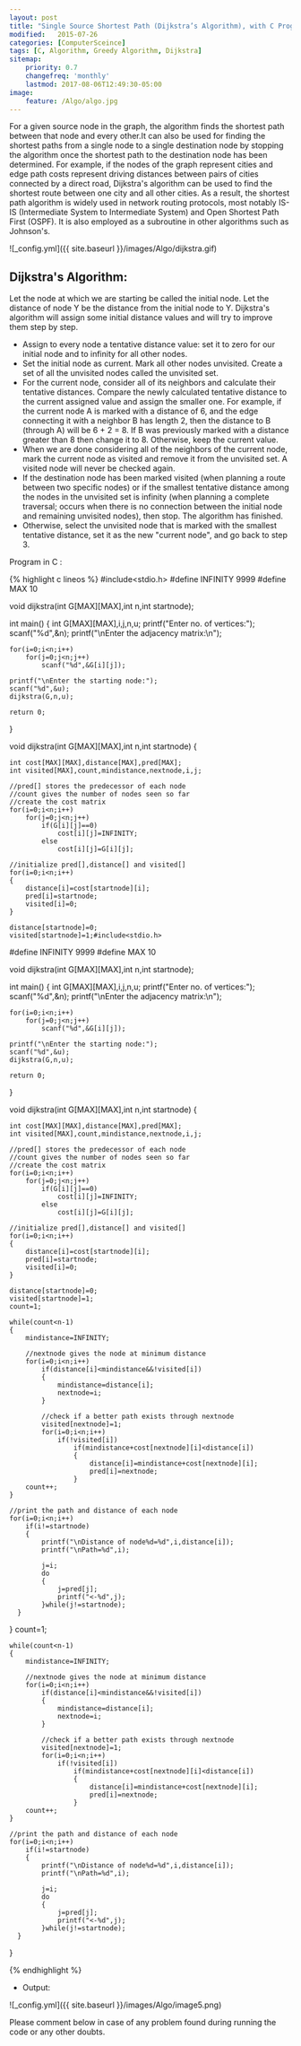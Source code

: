 ```yaml
---
layout: post
title: "Single Source Shortest Path (Dijkstra’s Algorithm), with C Program Example"
modified:   2015-07-26
categories: [ComputerSceince]
tags: [C, Algorithm, Greedy Algorithm, Dijkstra]
sitemap:
    priority: 0.7
    changefreq: 'monthly'
    lastmod: 2017-08-06T12:49:30-05:00
image:
    feature: /Algo/algo.jpg
---
```

For a given source node in the graph, the algorithm finds the shortest path between that node and every other.It can also be 
used for finding the shortest paths from a single node to a single destination node by stopping the algorithm once the shortest 
path to the destination node has been determined. For example, if the nodes of the graph represent cities and edge path costs 
represent driving distances between pairs of cities connected by a direct road, Dijkstra's algorithm can be used to find the 
shortest route between one city and all other cities. As a result, the shortest path algorithm is widely used in network routing
protocols, most notably IS-IS (Intermediate System to Intermediate System) and Open Shortest Path First (OSPF). It is also 
employed as a subroutine in other algorithms such as Johnson's.

![_config.yml]({{ site.baseurl }}/images/Algo/dijkstra.gif)

## Dijkstra's Algorithm:

Let the node at which we are starting be called the initial node. Let the distance of node Y be the distance from the initial node to Y. Dijkstra's algorithm will assign some initial distance values and will try to improve them step by step.


- Assign to every node a tentative distance value: set it to zero for our initial node and to infinity for all other nodes.
- Set the initial node as current. Mark all other nodes unvisited. Create a set of all the unvisited nodes called the unvisited set.
- For the current node, consider all of its neighbors and calculate their tentative distances. Compare the newly calculated tentative distance to the current assigned value and assign the smaller one. For example, if the current node A is marked with a distance of 6, and the edge connecting it with a neighbor B has length 2, then the distance to B (through A) will be 6 + 2 = 8. If B was previously marked with a distance greater than 8 then change it to 8. Otherwise, keep the current value.
- When we are done considering all of the neighbors of the current node, mark the current node as visited and remove it from the unvisited set. A visited node will never be checked again.
- If the destination node has been marked visited (when planning a route between two specific nodes) or if the smallest tentative distance among the nodes in the unvisited set is infinity (when planning a complete traversal; occurs when there is no connection between the initial node and remaining unvisited nodes), then stop. The algorithm has finished.
- Otherwise, select the unvisited node that is marked with the smallest tentative distance, set it as the new "current node", and go back to step 3.


Program in C :

{% highlight c lineos %}
#include<stdio.h>
#define INFINITY 9999
#define MAX 10
 
void dijkstra(int G[MAX][MAX],int n,int startnode);
 
int main()
{
    int G[MAX][MAX],i,j,n,u;
    printf("Enter no. of vertices:");
    scanf("%d",&n);
    printf("\nEnter the adjacency matrix:\n");
    
    for(i=0;i<n;i++)
        for(j=0;j<n;j++)
            scanf("%d",&G[i][j]);
    
    printf("\nEnter the starting node:");
    scanf("%d",&u);
    dijkstra(G,n,u);
    
    return 0;
}
 
void dijkstra(int G[MAX][MAX],int n,int startnode)
{
 
    int cost[MAX][MAX],distance[MAX],pred[MAX];
    int visited[MAX],count,mindistance,nextnode,i,j;
    
    //pred[] stores the predecessor of each node
    //count gives the number of nodes seen so far
    //create the cost matrix
    for(i=0;i<n;i++)
        for(j=0;j<n;j++)
            if(G[i][j]==0)
                cost[i][j]=INFINITY;
            else
                cost[i][j]=G[i][j];
    
    //initialize pred[],distance[] and visited[]
    for(i=0;i<n;i++)
    {
        distance[i]=cost[startnode][i];
        pred[i]=startnode;
        visited[i]=0;
    }
    
    distance[startnode]=0;
    visited[startnode]=1;#include<stdio.h>
#define INFINITY 9999
#define MAX 10
 
void dijkstra(int G[MAX][MAX],int n,int startnode);
 
int main()
{
    int G[MAX][MAX],i,j,n,u;
    printf("Enter no. of vertices:");
    scanf("%d",&n);
    printf("\nEnter the adjacency matrix:\n");
    
    for(i=0;i<n;i++)
        for(j=0;j<n;j++)
            scanf("%d",&G[i][j]);
    
    printf("\nEnter the starting node:");
    scanf("%d",&u);
    dijkstra(G,n,u);
    
    return 0;
}
 
void dijkstra(int G[MAX][MAX],int n,int startnode)
{
 
    int cost[MAX][MAX],distance[MAX],pred[MAX];
    int visited[MAX],count,mindistance,nextnode,i,j;
    
    //pred[] stores the predecessor of each node
    //count gives the number of nodes seen so far
    //create the cost matrix
    for(i=0;i<n;i++)
        for(j=0;j<n;j++)
            if(G[i][j]==0)
                cost[i][j]=INFINITY;
            else
                cost[i][j]=G[i][j];
    
    //initialize pred[],distance[] and visited[]
    for(i=0;i<n;i++)
    {
        distance[i]=cost[startnode][i];
        pred[i]=startnode;
        visited[i]=0;
    }
    
    distance[startnode]=0;
    visited[startnode]=1;
    count=1;
    
    while(count<n-1)
    {
        mindistance=INFINITY;
        
        //nextnode gives the node at minimum distance
        for(i=0;i<n;i++)
            if(distance[i]<mindistance&&!visited[i])
            {
                mindistance=distance[i];
                nextnode=i;
            }
            
            //check if a better path exists through nextnode            
            visited[nextnode]=1;
            for(i=0;i<n;i++)
                if(!visited[i])
                    if(mindistance+cost[nextnode][i]<distance[i])
                    {
                        distance[i]=mindistance+cost[nextnode][i];
                        pred[i]=nextnode;
                    }
        count++;
    }
 
    //print the path and distance of each node
    for(i=0;i<n;i++)
        if(i!=startnode)
        {
            printf("\nDistance of node%d=%d",i,distance[i]);
            printf("\nPath=%d",i);
            
            j=i;
            do
            {
                j=pred[j];
                printf("<-%d",j);
            }while(j!=startnode);
      }
}
    count=1;
    
    while(count<n-1)
    {
        mindistance=INFINITY;
        
        //nextnode gives the node at minimum distance
        for(i=0;i<n;i++)
            if(distance[i]<mindistance&&!visited[i])
            {
                mindistance=distance[i];
                nextnode=i;
            }
            
            //check if a better path exists through nextnode            
            visited[nextnode]=1;
            for(i=0;i<n;i++)
                if(!visited[i])
                    if(mindistance+cost[nextnode][i]<distance[i])
                    {
                        distance[i]=mindistance+cost[nextnode][i];
                        pred[i]=nextnode;
                    }
        count++;
    }
 
    //print the path and distance of each node
    for(i=0;i<n;i++)
        if(i!=startnode)
        {
            printf("\nDistance of node%d=%d",i,distance[i]);
            printf("\nPath=%d",i);
            
            j=i;
            do
            {
                j=pred[j];
                printf("<-%d",j);
            }while(j!=startnode);
      }
}


{% endhighlight %}


- Output:


![_config.yml]({{ site.baseurl }}/images/Algo/image5.png)



Please comment below in case of any problem found during running the code or any other doubts.
